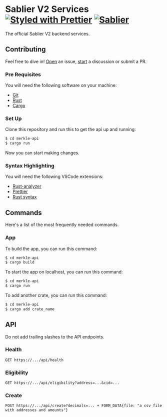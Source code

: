 # Sablier V2 Services [![Styled with Prettier][prettier-badge]][prettier] [![Sablier][twitter-badge]][twitter]

[prettier]: https://prettier.io
[prettier-badge]: https://img.shields.io/badge/Code_Style-Prettier-ff69b4.svg
[twitter]: https://twitter.com/Sablier
[twitter-badge]: https://img.shields.io/twitter/follow/Sablier?label=%40Sablier

The official Sablier V2 backend services.

## Contributing

Feel free to dive in! [Open](https://github.com/sablier-labs/v2-services/issues/new) an issue,
[start](https://github.com/sablier-labs/v2-services/discussions/new) a discussion or submit a PR.

### Pre Requisites

You will need the following software on your machine:

- [Git](https://git-scm.com/downloads)
- [Rust](https://www.rust-lang.org/tools/install)
- [Cargo](https://doc.rust-lang.org/cargo/commands/cargo-install.html)

### Set Up

Clone this repository and run this to get the api up and running:

```sh
$ cd merkle-api
$ cargo run
```

Now you can start making changes.

### Syntax Highlighting

You will need the following VSCode extensions:

- [Rust-analyzer](https://marketplace.visualstudio.com/items?itemName=rust-lang.rust-analyzer)
- [Prettier](https://marketplace.visualstudio.com/items?itemName=esbenp.prettier-vscode)
- [Rust syntax](https://marketplace.visualstudio.com/items?itemName=dustypomerleau.rust-syntax)

## Commands

Here's a list of the most frequently needed commands.

### App

To build the app, you can run this command:

```sh
$ cd merkle-api
$ cargo build
```

To start the app on localhost, you can run this command:

```sh
$ cd merkle-api
$ cargo run
```

To add another crate, you can run this command:

```sh
$ cd merkle-api
$ cargo add crate_name
```

## API

Do not add trailing slashes to the API endpoints.

### Health

```
GET https://.../api/health
```

### Eligibility

```
GET https://.../api/eligibility?address=...&cid=...
```

### Create

```
POST https://.../api/create?decimals=... + FORM_DATA{file: "a csv file with addresses and amounts"}
```
